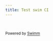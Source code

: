 ```yaml
---
title: Test swim CI
---
```

&nbsp;

<SwmMeta version="3.0.0" repo-id="Z2l0aHViJTNBJTNBcG9rZW1vbi11aSUzQSUzQUVyb2I3MTE=" repo-name="pokemon-ui"><sup>Powered by [Swimm](https://app.swimm.io/)</sup></SwmMeta>
